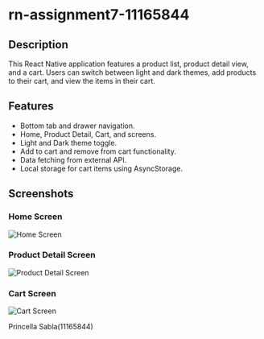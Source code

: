 # rn-assignment7-11165844

## Description
This React Native application features a product list, product detail view, and a cart. Users can switch between light and dark themes, add products to their cart, and view the items in their cart.

## Features
- Bottom tab and drawer navigation.
- Home, Product Detail, Cart, and screens.
- Light and Dark theme toggle.
- Add to cart and remove from cart functionality.
- Data fetching from external API.
- Local storage for cart items using AsyncStorage.

## Screenshots
### Home Screen
![Home Screen](home.jpg)

### Product Detail Screen
![Product Detail Screen](product_detail.jpg)

### Cart Screen
![Cart Screen](cart.jpg)


Princella Sabla(11165844)

